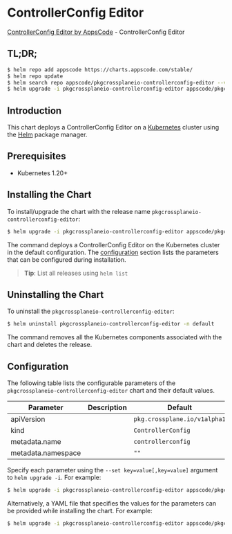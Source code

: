 # ControllerConfig Editor

[ControllerConfig Editor by AppsCode](https://appscode.com) - ControllerConfig Editor

## TL;DR;

```bash
$ helm repo add appscode https://charts.appscode.com/stable/
$ helm repo update
$ helm search repo appscode/pkgcrossplaneio-controllerconfig-editor --version=v0.27.0
$ helm upgrade -i pkgcrossplaneio-controllerconfig-editor appscode/pkgcrossplaneio-controllerconfig-editor -n default --create-namespace --version=v0.27.0
```

## Introduction

This chart deploys a ControllerConfig Editor on a [Kubernetes](http://kubernetes.io) cluster using the [Helm](https://helm.sh) package manager.

## Prerequisites

- Kubernetes 1.20+

## Installing the Chart

To install/upgrade the chart with the release name `pkgcrossplaneio-controllerconfig-editor`:

```bash
$ helm upgrade -i pkgcrossplaneio-controllerconfig-editor appscode/pkgcrossplaneio-controllerconfig-editor -n default --create-namespace --version=v0.27.0
```

The command deploys a ControllerConfig Editor on the Kubernetes cluster in the default configuration. The [configuration](#configuration) section lists the parameters that can be configured during installation.

> **Tip**: List all releases using `helm list`

## Uninstalling the Chart

To uninstall the `pkgcrossplaneio-controllerconfig-editor`:

```bash
$ helm uninstall pkgcrossplaneio-controllerconfig-editor -n default
```

The command removes all the Kubernetes components associated with the chart and deletes the release.

## Configuration

The following table lists the configurable parameters of the `pkgcrossplaneio-controllerconfig-editor` chart and their default values.

|     Parameter      | Description |                 Default                 |
|--------------------|-------------|-----------------------------------------|
| apiVersion         |             | <code>pkg.crossplane.io/v1alpha1</code> |
| kind               |             | <code>ControllerConfig</code>           |
| metadata.name      |             | <code>controllerconfig</code>           |
| metadata.namespace |             | <code>""</code>                         |


Specify each parameter using the `--set key=value[,key=value]` argument to `helm upgrade -i`. For example:

```bash
$ helm upgrade -i pkgcrossplaneio-controllerconfig-editor appscode/pkgcrossplaneio-controllerconfig-editor -n default --create-namespace --version=v0.27.0 --set apiVersion=pkg.crossplane.io/v1alpha1
```

Alternatively, a YAML file that specifies the values for the parameters can be provided while
installing the chart. For example:

```bash
$ helm upgrade -i pkgcrossplaneio-controllerconfig-editor appscode/pkgcrossplaneio-controllerconfig-editor -n default --create-namespace --version=v0.27.0 --values values.yaml
```
